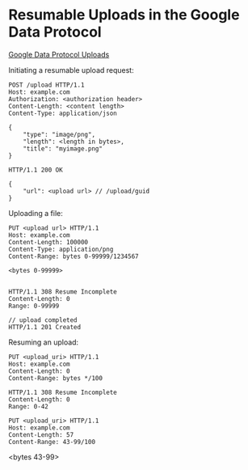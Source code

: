 
# Resumable Uploads in the Google Data Protocol

[Google Data Protocol Uploads](https://developers.google.com/gdata/docs/resumable_upload)

Initiating a resumable upload request:

    POST /upload HTTP/1.1
    Host: example.com
    Authorization: <authorization header>
    Content-Length: <content length>
    Content-Type: application/json

    {
        "type": "image/png",
        "length": <length in bytes>,
        "title": "myimage.png"
    }

    HTTP/1.1 200 OK

    {
        "url": <upload url> // /upload/guid
    }


Uploading a file:

    PUT <upload url> HTTP/1.1
    Host: example.com
    Content-Length: 100000
    Content-Type: application/png
    Content-Range: bytes 0-99999/1234567

    <bytes 0-99999>


    HTTP/1.1 308 Resume Incomplete
    Content-Length: 0
    Range: 0-99999

    // upload completed
    HTTP/1.1 201 Created

Resuming an upload:

    PUT <upload_uri> HTTP/1.1
    Host: example.com
    Content-Length: 0
    Content-Range: bytes */100

    HTTP/1.1 308 Resume Incomplete
    Content-Length: 0
    Range: 0-42

    PUT <upload_uri> HTTP/1.1
    Host: example.com
    Content-Length: 57
    Content-Range: 43-99/100

   <bytes 43-99>
